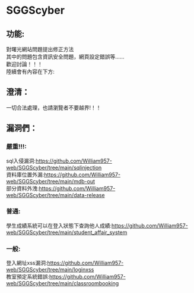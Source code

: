 # SGGScyber
## 功能:
對曙光網站問題提出修正方法  
其中的問題包含資訊安全問題，網頁設定錯誤等......  
歡迎討論！！！  
陸續會有內容在下方:  
## 澄清：
一切合法處理，也請瀏覽者不要越界!！！  
## 漏洞們：
### 嚴重!!!:   
sql入侵漏洞:https://github.com/William957-web/SGGScyber/tree/main/sqlinjection  
資料庫位置外漏:https://github.com/William957-web/SGGScyber/tree/main/mdb-out  
部分資料外洩:https://github.com/William957-web/SGGScyber/tree/main/data-release  
### 普通:
學生成績系統可以在登入狀態下查詢他人成績:https://github.com/William957-web/SGGScyber/tree/main/student_affair_system
### 一般:    
登入網址xss漏洞:https://github.com/William957-web/SGGScyber/tree/main/loginxss  
教室預定系統錯誤:https://github.com/William957-web/SGGScyber/tree/main/classroombooking
 
 
